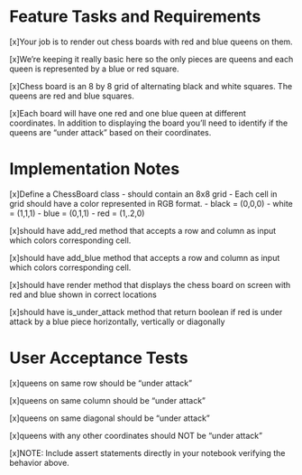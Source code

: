 # Feature Tasks and Requirements

[x]Your job is to render out chess boards with red and blue queens on them.

[x]We’re keeping it really basic here so the only pieces are queens and each queen is represented by a blue or red square.

[x]Chess board is an 8 by 8 grid of alternating black and white squares. The queens are red and blue squares.

[x]Each board will have one red and one blue queen at different coordinates. In addition to displaying the board you’ll need to identify if the queens are “under attack” based on their coordinates.

# Implementation Notes

[x]Define a ChessBoard class - should contain an 8x8 grid - Each cell in grid should have a color represented in RGB format. - black = (0,0,0) - white = (1,1,1) - blue = (0,1,1) - red = (1,.2,0)


[x]should have add_red method that accepts a row and column as input which colors corresponding cell.

[x]should have add_blue method that accepts a row and column as input which colors corresponding cell.

[x]should have render method that displays the chess board on screen with red and blue shown in correct locations

[x]should have is_under_attack method that return boolean if red is under attack by a blue piece horizontally, vertically or diagonally

# User Acceptance Tests
[x]queens on same row should be “under attack”

[x]queens on same column should be “under attack”

[x]queens on same diagonal should be “under attack”

[x]queens with any other coordinates should NOT be “under attack”

[x]NOTE: Include assert statements directly in your notebook verifying the behavior above.
